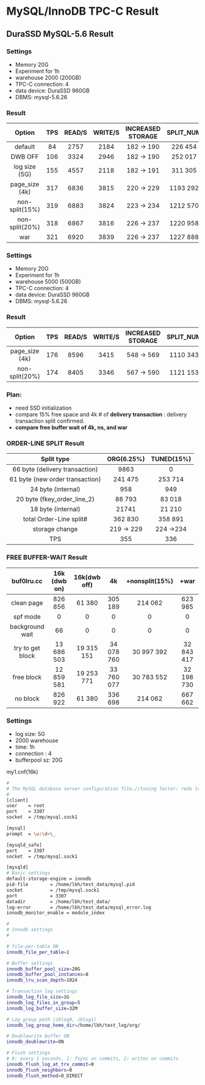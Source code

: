 # MySQL/InnoDB TPC-C Result

##  DuraSSD MySQL-5.6  Result

### Settings

- Memory 20G
- Experiment for 1h
- warehouse 2000 (200GB)
- TPC-C connection: 4
- data device: DuraSSD 960GB
- DBMS: mysql-5.6.26

### Result

| Option   |  TPS | READ/S | WRITE/S  | INCREASED STORAGE | SPLIT_NUM |
|:-----------:|:-----------:|:-----------:|:-----------:|:-----------:|:-----------:|
|default| 84 | 2757  | 2184 | 182 -> 190 | 226 454 |
|DWB OFF| 106 | 3324  | 2946 | 182 -> 190 | 252 017 |
| log size (5G) | 155 | 4557  | 2118 | 182 -> 191 | 311 305 |
|page_size (4k)| 317 | 6836 | 3815 |  220 -> 229 | 1193 292 |
|non-split(15%)| 319 | 6883  | 3824 | 223 -> 234 |  1212 570 |
|non-split(20%)| 318 | 6867  | 3816 | 226 -> 237 | 1220 958 |
|war | 321 | 6920 |3839 | 226 -> 237| 1227 888|

### Settings

- Memory 20G
- Experiment for 1h
- warehouse 5000 (500GB)
- TPC-C connection: 4
- data device: DuraSSD 960GB
- DBMS: mysql-5.6.26

### Result

| Option   |  TPS | READ/S | WRITE/S  | INCREASED STORAGE | SPLIT_NUM |
|:-----------:|:-----------:|:-----------:|:-----------:|:-----------:|:-----------:|
|page_size (4k)| 176 | 8596 | 3415 |  548 -> 569 | 1110 343 |
|non-split(20%)| 174 | 8405 | 3346 | 567 -> 590 | 1121 153 |

### Plan:
- need SSD initialization
- compare 15% free space and 4k # of **delivery transaction** : delivery transaction split confirmed.  
- **compare free buffer wait of 4k, ns, and war**

### ORDER-LINE SPLIT Result

| Split type   |  **ORG(6.25%)** | **TUNED(15%)** |
|:----------:|:-------------:|:-------------:|
|66 byte (delivery transaction)| 9863 | 0 | 
|61 byte (new order transaction)| 241 475 | 253 714  | 
|24 byte (internal)| 958 |  949 | 
|20 byte (fkey_order_line_2)| 88 793 | 83 018  | 
|18 byte (internal)| 21741 |  21 210 | 
|total Order-Line split#| 362 830 | 358 891|
|storage change | 219 -> 229 |224 ->234 |
|TPS | 355 | 336 |

### FREE BUFFER-WAIT Result
|buf0lru.cc|16k (dwb on) |16k(dwb off)| 4k  |+nonsplit(15%) |+war |
|:----------:|:-------------:|:-------------:|:-------------:|:-------------:|:-------------:|
|clean page|826 856|61 380|305 189|214 062|623 985| 
|spf mode|0|0|0 |0|0|
|background wait|66|0|0|0|0|
|try to get block|13 686 503|19 315 151|34 078 760|30 997 392|32 843 417|
|free block|12 859 581|19 253 771|33 760 077|30 783 552|32 198 730|
|no block|826 922|61 380|336 698|214 062|667 662|

### Settings
- log size: 5G
- 2000 warehouse
- time: 1h
- connection : 4
- bufferpool sz: 20G


my1.cnf(16k)
```bash
#
# The MySQL database server configuration file.//tuning factor: redo log file size
#
[client]
user    = root
port    = 3307
socket  = /tmp/mysql.sock1

[mysql]
prompt  = \u:\d>\_

[mysqld_safe]
port    = 3307
socket  = /tmp/mysql.sock1

[mysqld]
# Basic settings
default-storage-engine = innodb
pid-file        = /home/lbh/test_data/mysql.pid
socket          = /tmp/mysql.sock1
port            = 3307
datadir         = /home/lbh/test_data/
log-error       = /home/lbh/test_data/mysql_error.log
innodb_monitor_enable = module_index

#
# Innodb settings
#

# file-per-table ON
innodb_file_per_table=1

# Buffer settings
innodb_buffer_pool_size=20G
innodb_buffer_pool_instances=8
innodb_lru_scan_depth=1024

# Transaction log settings
innodb_log_file_size=1G
innodb_log_files_in_group=5
innodb_log_buffer_size=32M

# Log group path (iblog0, iblog1)
innodb_log_group_home_dir=/home/lbh/test_log/org/

# Doublewrite buffer ON
innodb_doublewrite=ON

# Flush settings
# 0: every 1 seconds, 1: fsync on commits, 2: writes on commits
innodb_flush_log_at_trx_commit=0
innodb_flush_neighbors=0
innodb_flush_method=O_DIRECT

```

